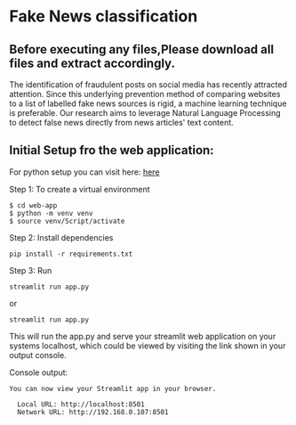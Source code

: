 # Fake News classification

## Before executing any files,Please download all files and extract accordingly.

The identification of fraudulent posts on social media has recently attracted attention. Since this underlying prevention method of comparing websites to a list of labelled fake news sources is rigid, a machine learning technique is preferable. Our research aims to leverage Natural Language Processing to detect false news directly from news articles' text content.











## Initial Setup fro the web application:

For python setup you can visit here: [here](https://realpython.com/installing-python/)

Step 1: To create a virtual environment
```
$ cd web-app
$ python -m venv venv
$ source venv/Script/activate
```

Step 2: Install dependencies
```
pip install -r requirements.txt
```

Step 3: Run
```
streamlit run app.py
```
or
```
streamlit run app.py
```
This will run the app.py and serve your streamlit web application on your systems localhost, 
which could be viewed by visiting the link shown in your output console.

Console output:
```
You can now view your Streamlit app in your browser.

  Local URL: http://localhost:8501
  Network URL: http://192.168.0.107:8501
```
